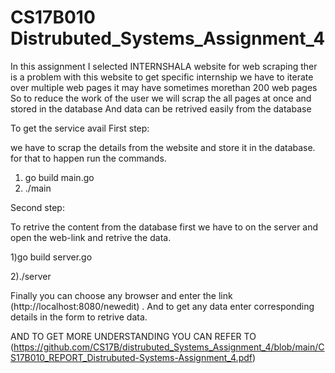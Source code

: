 # CS17B010 Distrubuted_Systems_Assignment_4

In this assignment I selected INTERNSHALA website for web scraping ther is a problem with this website to get specific internship we have to 
iterate over multiple web pages it may have sometimes morethan 200 web pages 
So to reduce the work of the user we will scrap the all pages at once and stored in the database
And data can be retrived easily from the database

To get the service avail
First step:

   we have to scrap the details from the website and store it in the database.
   for that to happen run the commands.
   1) go build main.go
   2) ./main


Second step:

   To retrive the content from the database first we have to on the server and open the web-link and retrive the data.
   
   1)go build server.go
   
   2)./server
   
Finally you can choose any browser and enter the link (http://localhost:8080/newedit) .
And to get any data enter corresponding details in the form to retrive data.

AND TO GET MORE UNDERSTANDING YOU CAN REFER TO (https://github.com/CS17B/distrubuted_Systems_Assignment_4/blob/main/CS17B010_REPORT_Distrubuted-Systems-Assignment_4.pdf)

